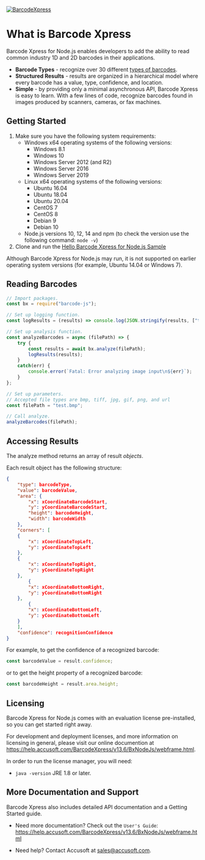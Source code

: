 [![BarcodeXpress](https://accuproducts.s3.amazonaws.com/barcodexpress/npmjs/Barcode_Xpress_graphic.png)](https://www.accusoft.com/products/barcode-xpress-collection/barcode-xpress/#see-it-in-action)

# What is Barcode Xpress

Barcode Xpress for Node.js enables developers to add the ability to read common industry 1D and 2D barcodes in their applications.

- **Barcode Types** - recognize over 30 different [types of barcodes](https://help.accusoft.com/BarcodeXpress/latest/BxNodeJs/webframe.html#Supported%20Barcode%20Types.html). 
- **Structured Results** - results are organized in a hierarchical model where every barcode has a value, type, confidence, and location.
- **Simple** - by providing only a minimal asynchronous API, Barcode Xpress is easy to learn. With a few lines of code, recognize barcodes found in images produced by scanners, cameras, or fax machines.

## Getting Started

 1. Make sure you have the following system requirements:
    - Windows x64 operating systems of the following versions:
        - Windows 8.1
        - Windows 10
        - Windows Server 2012 (and R2)
        - Windows Server 2016
        - Windows Server 2019
    -  Linux x64 operating systems of the following versions:
        - Ubuntu 16.04
        - Ubuntu 18.04
        - Ubuntu 20.04
        - CentOS 7
        - CentOS 8
        - Debian 9
        - Debian 10
    - Node.js versions 10, 12, 14 and npm (to check the version use the following command: `node -v`)
 2. Clone and run the [Hello Barcode Xpress for Node.js Sample](https://github.com/Accusoft/hello-barcode-xpress-for-nodejs)

Although Barcode Xpress for Node.js may run, it is not supported on earlier operating system versions (for example, Ubuntu 14.04 or Windows 7).

## Reading Barcodes

```js
// Import packages.
const bx = require("barcode-js");

// Set up logging function.
const logResults = (results) => console.log(JSON.stringify(results, ["type", "value", "confidence"], 2));

// Set up analysis function.
const analyzeBarcodes = async (filePath) => {
    try {
        const results = await bx.analyze(filePath);
        logResults(results);
    }
    catch(err) {
        console.error(`Fatal: Error analyzing image input\n${err}`);
    }
};

// Set up parameters.
// Accepted file types are bmp, tiff, jpg, gif, png, and url
const filePath = "test.bmp";

// Call analyze.
analyzeBarcodes(filePath);
```

## Accessing Results

The analyze method returns an array of result *objects*.

Each result object has the following structure:

```json
{
    "type": barcodeType,
    "value": barcodeValue,
    "area": {
        "x": xCoordinateBarcodeStart,
        "y": yCoordinateBarcodeStart,
        "height": barcodeHeight,
        "width": barcodeWidth
    },
    "corners": [
    {
        "x": xCoordinateTopLeft,
        "y": yCoordinateTopLeft
    },
    {
        "x": xCoordinateTopRight,
        "y": yCoordinateTopRight
    },
        {
        "x": xCoordinateBottomRight,
        "y": yCoordinateBottomRight
    },
        {
        "x": xCoordinateBottomLeft,
        "y": yCoordinateBottomLeft
    }
    ],
    "confidence": recognitionConfidence
}
```

For example, to get the confidence of a recognized barcode:

```js
const barcodeValue = result.confidence;
```

or to get the height property of a recognized barcode:

```js
const barcodeHeight = result.area.height;
```

## Licensing

Barcode Xpress for Node.js comes with an evaluation license pre-installed, so you can get started right away.

For development and deployment licenses, and more information on licensing in general, please visit our online documention at <https://help.accusoft.com/BarcodeXpress/v13.6/BxNodeJs/webframe.html>.

In order to run the license manager, you will need:
- `java -version` JRE 1.8 or later.

## More Documentation and Support

Barcode Xpress also includes detailed API documentation and a Getting Started guide.

- Need more documentation? Check out the `User's Guide`:
  <https://help.accusoft.com/BarcodeXpress/v13.6/BxNodeJs/webframe.html>
  
- Need help? Contact Accusoft at sales@accusoft.com.
